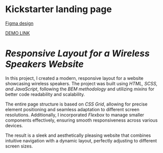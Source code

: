 # Kickstarter landing page

[Figma design](<https://www.figma.com/file/Ujp7bCFuvuJlkn8TSbQPSZ/%E2%84%9611-(kickstarter)?node-id=19655%3A33>)

[DEMO LINK](https://OlkowskaK.github.io/Kickstarter/)

# *Responsive Layout for a Wireless Speakers Website*

In this project, I created a modern, responsive layout for a website showcasing wireless speakers. The project was built using *HTML, SCSS, and JavaScript*, following the *BEM methodology* and utilizing *mixins* for better code readability and scalability.

The entire page structure is based on *CSS Grid*, allowing for precise element positioning and seamless adaptation to different screen resolutions. Additionally, I incorporated *Flexbox* to manage smaller components effectively, ensuring smooth responsiveness across various devices.

The result is a sleek and aesthetically pleasing website that combines intuitive navigation with a dynamic layout, perfectly adjusting to different screen sizes.
